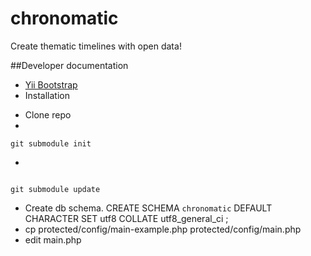 chronomatic
===========

Create thematic timelines with open data!


##Developer documentation

- [Yii Bootstrap](http://www.cniska.net/yii-bootstrap/index.html)
- Installation
* Clone repo
* 
```
git submodule init

```
* 
```

git submodule update

```
* Create db schema. CREATE SCHEMA `chronomatic` DEFAULT CHARACTER SET utf8 COLLATE utf8_general_ci ;
* cp protected/config/main-example.php protected/config/main.php
* edit main.php 

